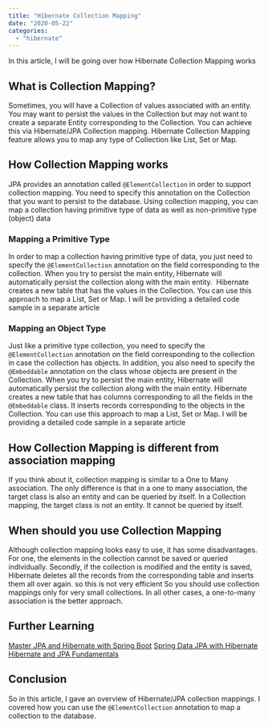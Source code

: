 ```yaml
---
title: "Hibernate Collection Mapping"
date: "2020-05-22"
categories: 
  - "hibernate"
---
```


In this article, I will be going over how Hibernate Collection Mapping works

## What is Collection Mapping?

Sometimes, you will have a Collection of values associated with an entity. You may want to persist the values in the Collection but may not want to create a separate Entity corresponding to the Collection. You can achieve this via Hibernate/JPA Collection mapping. Hibernate Collection Mapping feature allows you to map any type of Collection like List, Set or Map.

## How Collection Mapping works

JPA provides an annotation called `@ElementCollection` in order to support collection mapping. You need to specify this annotation on the Collection that you want to persist to the database. Using collection mapping, you can map a collection having primitive type of data as well as non-primitive type (object) data

### Mapping a Primitive Type

In order to map a collection having primitive type of data, you just need to specify the `@ElementCollection` annotation on the field corresponding to the collection. When you try to persist the main entity, Hibernate will automatically persist the collection along with the main entity.  Hibernate creates a new table that has the values in the Collection. You can use this approach to map a List, Set or Map. I will be providing a detailed code sample in a separate article

### Mapping an Object Type

Just like a primitive type collection, you need to specify the `@ElementCollection` annotation on the field corresponding to the collection in case the collection has objects. In addition, you also need to specify the `@Embeddable` annotation on the class whose objects are present in the Collection. When you try to persist the main entity, Hibernate will automatically persist the collection along with the main entity. Hibernate creates a new table that has columns corresponding to all the fields in the `@Embeddable` class. It inserts records corresponding to the objects in the Collection. You can use this approach to map a List, Set or Map. I will be providing a detailed code sample in a separate article

## How Collection Mapping is different from association mapping

If you think about it, collection mapping is similar to a One to Many association. The only difference is that in a one to many association, the target class is also an entity and can be queried by itself. In a Collection mapping, the target class is not an entity. It cannot be queried by itself.

## When should you use Collection Mapping

Although collection mapping looks easy to use, it has some disadvantages. For one, the elements in the collection cannot be saved or queried individually. Secondly, if the collection is modified and the entity is saved, Hibernate deletes all the records from the corresponding table and inserts them all over again. so this is not very efficient So you should use collection mappings only for very small collections. In all other cases, a one-to-many association is the better approach.

## Further Learning

[Master JPA and Hibernate with Spring Boot](https://click.linksynergy.com/deeplink?id=MnzIZAZNE5Y&mid=39197&murl=https%3A%2F%2Fwww.udemy.com%2Fcourse%2Fhibernate-jpa-tutorial-for-beginners-in-100-steps%2F) [Spring Data JPA with Hibernate](https://click.linksynergy.com/deeplink?id=MnzIZAZNE5Y&mid=39197&murl=https%3A%2F%2Fwww.udemy.com%2Fcourse%2Fspring-data-jpa-using-hibernate%2F) [Hibernate and JPA Fundamentals](https://click.linksynergy.com/deeplink?id=MnzIZAZNE5Y&mid=39197&murl=https%3A%2F%2Fwww.udemy.com%2Fcourse%2Fhibernate-and-java-persistence-api-jpa-fundamentals%2F)

## Conclusion

So in this article, I gave an overview of Hibernate/JPA collection mappings. I covered how you can use the `@ElementCollection` annotation to map a collection to the database.
